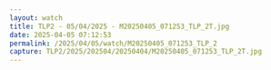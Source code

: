 ```yaml
---
layout: watch
title: TLP2 - 05/04/2025 - M20250405_071253_TLP_2T.jpg
date: 2025-04-05 07:12:53
permalink: /2025/04/05/watch/M20250405_071253_TLP_2
capture: TLP2/2025/202504/20250404/M20250405_071253_TLP_2T.jpg
---
```

